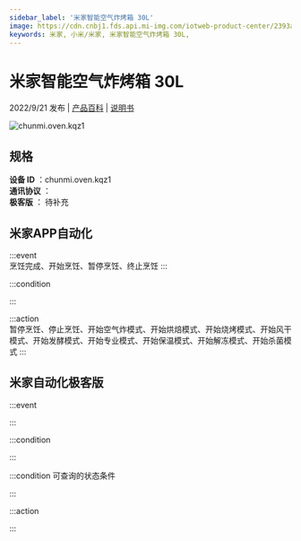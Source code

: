```yaml
---
sidebar_label: '米家智能空气炸烤箱 30L'
image: https://cdn.cnbj1.fds.api.mi-img.com/iotweb-product-center/2393a342a2f169f5e1eb407d89f67af2_1655803749085.png?GalaxyAccessKeyId=AKVGLQWBOVIRQ3XLEW&Expires=9223372036854775807&Signature=UiKeHLwQvQ9ElOHi2d2OQzNKQbs=
keywords: 米家, 小米/米家, 米家智能空气炸烤箱 30L, 
---
```

# 米家智能空气炸烤箱 30L

2022/9/21 发布 | [产品百科](https://home.mi.com/webapp/content/baike/product/index.html?model=chunmi.oven.kqz1/) | [说明书](https://home.mi.com/views/introduction.html?model=chunmi.oven.kqz1&region=cn)

![chunmi.oven.kqz1](https://cdn.cnbj1.fds.api.mi-img.com/iotweb-product-center/2393a342a2f169f5e1eb407d89f67af2_1655803749085.png?GalaxyAccessKeyId=AKVGLQWBOVIRQ3XLEW&Expires=9223372036854775807&Signature=UiKeHLwQvQ9ElOHi2d2OQzNKQbs=)

## 规格  
> 
**设备 ID** ：chunmi.oven.kqz1  
**通讯协议** ：  
**极客版**  ： 待补充 


## 米家APP自动化  

:::event  
烹饪完成、开始烹饪、暂停烹饪、终止烹饪
:::

:::condition  

:::

:::action   
暂停烹饪、停止烹饪、开始空气炸模式、开始烘焙模式、开始烧烤模式、开始风干模式、开始发酵模式、开始专业模式、开始保温模式、开始解冻模式、开始杀菌模式
:::

## 米家自动化极客版  

:::event  

:::

:::condition  

:::

:::condition 可查询的状态条件  

:::

:::action  

:::

        
